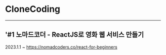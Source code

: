 # CloneCoding
---
## '#1 노마드코더 - ReactJS로 영화 웹 서비스 만들기
2023.1.1 ~
https://nomadcoders.co/react-for-beginners
